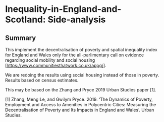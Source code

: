 # Inequality-in-England-and-Scotland: Side-analysis

## Summary
This implement the decentralisation of poverty and spatial inequality index for 
England and Wales only for the all-parlimentary call on evidence regarding 
social mobility and social housing [https://www.communitiesthatwork.co.uk/appg/].

We are redoing the results using social housing instead of those in poverty. 
Results based on census estimates. 

This may be based on the Zhang and Pryce 2019 Urban Studies paper [1].

[1] Zhang, Meng Le, and Gwilym Pryce. 2019. ‘The Dynamics of Poverty, Employment and Access to Amenities in Polycentric Cities: Measuring the Decentralisation of Poverty and Its Impacts in England and Wales’. Urban Studies.


